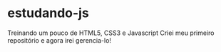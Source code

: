 # estudando-js
 Treinando um pouco de HTML5, CSS3 e Javascript
 Criei meu primeiro repositório e agora irei gerencia-lo!